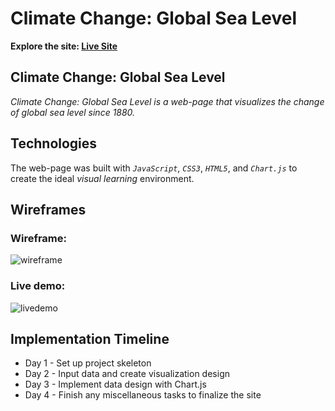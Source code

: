 # Climate Change: Global Sea Level

**Explore the site: [Live Site](https://hulee119.github.io/climate-change/)**


## Climate Change: Global Sea Level

*Climate Change: Global Sea Level is a web-page that visualizes the change of global sea level since 1880.*

## Technologies

The web-page was built with *`JavaScript`*, *`CSS3`*, *`HTML5`*, and *`Chart.js`* to create the ideal *visual learning* environment. 
    

## Wireframes 

### Wireframe:
![wireframe](https://jsproject.s3.amazonaws.com/wireframe.png)

### Live demo:
![livedemo](https://jsproject.s3.amazonaws.com/cc2.gif)


## Implementation Timeline 

* Day 1 - Set up project skeleton 
* Day 2 - Input data and create visualization design 
* Day 3 - Implement data design with Chart.js
* Day 4 - Finish any miscellaneous tasks to finalize the site
